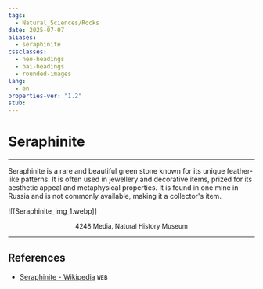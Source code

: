 ```yaml
---
tags:
  - Natural_Sciences/Rocks
date: 2025-07-07
aliases:
  - seraphinite
cssclasses:
  - neo-headings
  - bai-headings
  - rounded-images
lang:
  - en
properties-ver: "1.2"
stub:
---
```

# Seraphinite

***
Seraphinite is a rare and beautiful green stone known for its unique feather-like patterns. It is often used in jewellery and decorative items, prized for its aesthetic appeal and metaphysical properties. It is found in one mine in Russia and is not commonly available, making it a collector's item.

![[Seraphinite_img_1.webp]]
<p style="text-align: center; font-size: small;margin: 0px;">4248 Media, Natural History Museum</p>

***
## References
- [Seraphinite - Wikipedia](https://en.wikipedia.org/wiki/Seraphinite) `WEB`